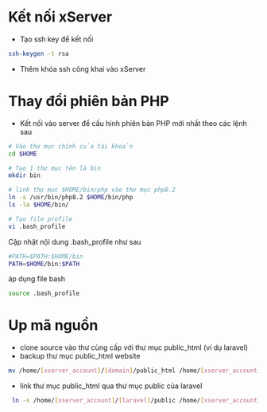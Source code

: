 # Kết nối xServer

-   Tạo ssh key để kết nối

```sh
ssh-keygen -t rsa
```

-   Thêm khóa ssh công khai vào xServer

# Thay đổi phiên bản PHP

-   Kết nối vào server để cấu hình phiên bản PHP mới nhất theo các lệnh sau

```bash
# Vào thư mục chính của tài khoản
cd $HOME

# Tạo 1 thư mục tên là bin
mkdir bin

# link thư mục $HOME/bin/php vào thư mục php8.2
ln -s /usr/bin/php8.2 $HOME/bin/php
ls -la $HOME/bin/

# Tạo file profile
vi .bash_profile
```

Cập nhật nội dung .bash_profile như sau

```bash
#PATH=$PATH:$HOME/bin
PATH=$HOME/bin:$PATH
```

áp dụng file bash

```sh
source .bash_profile
```

# Up mã nguồn

-   clone source vào thư cùng cấp với thư mục public_html (ví dụ laravel)
-   backup thư mục public_html website

```sh
mv /home/[xserver_account]/[domain]/public_html /home/[xserver_account]/[domain]/_public_html
```

-   link thư mục public_html qua thư mục public của laravel

```sh
 ln -s /home/[xserver_account]/[laravel]/public /home/[xserver_account]/[domain]/public_html
```
